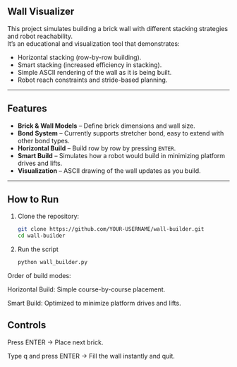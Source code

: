 ## Wall Visualizer

This project simulates building a brick wall with different stacking strategies and robot reachability.  
It’s an educational and visualization tool that demonstrates:
- Horizontal stacking (row-by-row building).
- Smart stacking (increased efficiency in stacking).
- Simple ASCII rendering of the wall as it is being built.
- Robot reach constraints and stride-based planning.

---

## Features
- **Brick & Wall Models** – Define brick dimensions and wall size.
- **Bond System** – Currently supports stretcher bond, easy to extend with other bond types.
- **Horizontal Build** – Build row by row by pressing `ENTER`.
- **Smart Build** – Simulates how a robot would build in minimizing platform drives and lifts.
- **Visualization** – ASCII drawing of the wall updates as you build.

---

##  How to Run
1. Clone the repository:
   ```bash
   git clone https://github.com/YOUR-USERNAME/wall-builder.git
   cd wall-builder
2. Run the script
   ```bash
   python wall_builder.py
   
Order of build modes:

Horizontal Build: Simple course-by-course placement.

Smart Build: Optimized to minimize platform drives and lifts.

## Controls

Press ENTER → Place next brick.

Type q and press ENTER → Fill the wall instantly and quit.

